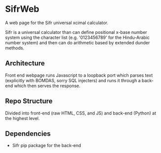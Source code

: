 # SifrWeb
A web page for the Sifr universal xcimal calculator.

Sifr is a universal calculator than can define positional x-base number system using the character list (e.g. '0123456789' for the Hindu-Arabic number system) and then can do arithmetic based by extended dunder methods.

## Architecture
Front end webpage runs Javascript to a loopback port which parses text (explicitly with BOMDAS, sorry SQL injecters) and runs it through a back-end which then serves the response.

## Repo Structure
Divided into front-end (raw HTML, CSS, and JS) and back-end (Python) at the highest level.

## Dependencies
- Sifr pip package for the back-end
